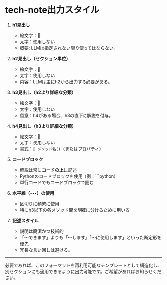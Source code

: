 # tech-note出力スタイル

1. **h1見出し**

   * 絵文字：📢
   * 太字：使用しない
   * 概要: LLMは指定されない限り使ってはならない。

2. **h2見出し（セクション単位）**

   * 絵文字：📍
   * 太字：使用しない
   * 内容：LLMは主にh2から出力する必要がある。

3. **h3見出し（h2より詳細な分類）**

   * 絵文字：📩
   * 太字：使用しない
   * 留意：h4がある場合、h3の直下に解説を付与。

4. **h4見出し（h3より詳細な分類）**

   * 絵文字：📄
   * 太字：使用しない
   * 書式：`📄 メソッド名()`（またはプロパティ）

5. **コードブロック**

   * 解説は常に**コードの上**に記述
   * Pythonのコードブロックを使用（例：\`\`\`python）
   * 単行コードでもコードブロックで囲む

6. **水平線（`---`）の使用**

   * 区切りに頻繁に使用
   * 特にh3以下の各メソッド間を明確に分けるために用いる


8. **記述スタイル**

   * 説明は簡潔かつ技術的
   * 「〜できます」よりも「〜します」「〜に使用します」といった断定形を優先
   * 冗長な言い回しは避ける。

---

必要であれば、このフォーマットを再利用可能なテンプレートとして構造化し、別セクションにも適用できるように出力可能です。ご希望があればお知らせください。
